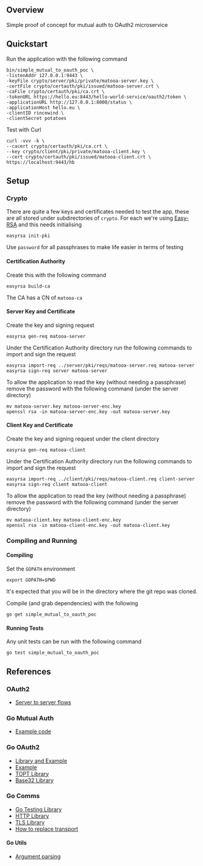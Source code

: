 ## Overview

Simple proof of concept for mutual auth to OAuth2 microservice


## Quickstart

Run the application with the following command

```
bin/simple_mutual_to_oauth_poc \
-listenAddr 127.0.0.1:9443 \
-keyFile crypto/server/pki/private/matooa-server.key \
-certFile crypto/certauth/pki/issued/matooa-server.crt \
-caFile crypto/certauth/pki/ca.crt \
-tokenURL https://hello.eu:8443/hello-world-service/oauth2/token \
-applicationURL http://127.0.0.1:8000/status \
-applicationHost hello.eu \
-clientID rincewind \
-clientSecret potatoes
```

Test with Curl

```
curl -vvv -k \
--cacert crypto/certauth/pki/ca.crt \
--key crypto/client/pki/private/matooa-client.key \
--cert crypto/certauth/pki/issued/matooa-client.crt \
https://localhost:9443/hb
```

## Setup

### Crypto

There are quite a few keys and certificates needed to test the app, these are
all stored under subdirectories of `crypto`.  For each we're using
[Easy-RSA](https://github.com/OpenVPN/easy-rsa.git) and this needs initialising

```
easyrsa init-pki
```

Use `password` for all passphrases to make life easier in terms of testing

#### Certification Authority

Create this with the following command

```
easyrsa build-ca
```

The CA has a CN of `matooa-ca`

#### Server Key and Certificate

Create the key and signing request

```
easyrsa gen-req matooa-server
```

Under the Certification Authority directory run the following commands to
import and sign the request

```
easyrsa import-req ../server/pki/reqs/matooa-server.req matooa-server
easyrsa sign-req server matooa-server
```

To allow the application to read the key (without needing a passphrase) remove
the password with the following command (under the server directory)

```
mv matooa-server.key matooa-server-enc.key
openssl rsa -in matooa-server-enc.key -out matooa-server.key
```


#### Client Key and Certificate

Create the key and signing request under the client directory

```
easyrsa gen-req matooa-client
```

Under the Certification Authority directory run the following commands to
import and sign the request

```
easyrsa import-req ../client/pki/reqs/matooa-client.req client-server
easyrsa sign-req client matooa-client
```

To allow the application to read the key (without needing a passphrase) remove
the password with the following command (under the server directory)

```
mv matooa-client.key matooa-client-enc.key
openssl rsa -in matooa-client-enc.key -out matooa-client.key
```


### Compiling and Running

#### Compiling

Set the `GOPATH` environment

```
export GOPATH=$PWD
```

It's expected that you will be in the directory where the git repo was cloned.

Compile (and grab dependencies) with the following

```
go get simple_mutual_to_oauth_poc
```

#### Running Tests

Any unit tests can be run with the following command

```
go test simple_mutual_to_oauth_poc
```



## References

### OAuth2

* [Server to server flows](https://developers.google.com/identity/protocols/OAuth2ServiceAccount)

### Go Mutual Auth

* [Example code](https://github.com/wolfeidau/golang-massl/blob/master/cmd/massl-https/server.go)


### Go OAuth2

* [Library and Example](https://github.com/golang/oauth2)
* [Example](https://tutorialedge.net/golang/go-oauth2-tutorial/)
* [TOPT Library](https://github.com/dgryski/dgoogauth)
* [Base32 Library](https://golang.org/pkg/encoding/base32/)

### Go Comms

* [Go Testing Library](https://golang.org/pkg/testing/)
* [HTTP Library](https://godoc.org/net/http)
* [TLS Library](https://golang.org/pkg/crypto/tls/)
* [How to replace transport](https://stackoverflow.com/questions/12122159/how-to-do-a-https-request-with-bad-certificate)

#### Go Utils

* [Argument parsing](https://golang.org/pkg/flag/)

